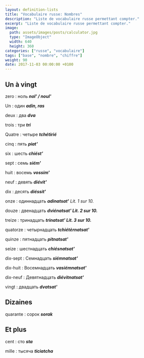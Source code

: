 ```yaml
---
layout: definition-lists
title: "Vocabulaire russe: Nombres"
description: "Liste de vocabulaire russe permettant compter."
excerpt: "Liste de vocabulaire russe permettant compter."
image:
  path: assets/images/posts/calculator.jpg
  type: "ImageObject"
  width: 640
  height: 360
categories: ["russe", "vocabulaire"]
tags: ["base", "nombre", "chiffre"]
weight: 90
date: 2017-11-03 00:00:00 +0100
---
```


## Un à vingt

zero
: ноль
*__nol' / noul'__*

Un
: один
*__adin, ras__*

deux
: два
*__dva__*

trois
: три
*__tri__*

Quatre
: четыре
*__tchétirié__*

cinq
: пять
*__piat'__*

six
: шесть
*__chiést'__*

sept
: семь
*__siém'__*

huit
: восемь
*__vossim'__*

neuf
: девять
*__diévit'__*

dix
: десять
*__diéssit'__*

onze
: одиннадцать
*__adinatsat'__ Lit. 1 sur 10.*

douze
: двенадцать
*__dviénatsat' Lit. 2 sur 10.__*

treize
: тринадцать
*__trinatsat' Lit. 3 sur 10.__*

quatorze
: четырнадцать
*__tchiétèrnatsat'__*

quinze
: пятнадцать
*__pitnatsat'__*

seize
: шестнадцать
*__chiésnatsat'__*

dix-sept
: Семнадцать
*__siémnatsat'__*

dix-huit
: Восемнадцать
*__vasiémnatsat'__*

dix-neuf
: Девятнадцать
*__diévitnatsat'__*

vingt
: двадцать
*__dvatsat'__*


## Dizaines

quarante
: сорок
*__sorak__*


## Et plus

cent
: сто
*__sta__*

mille
: тысяча
*__ticiatcha__*
